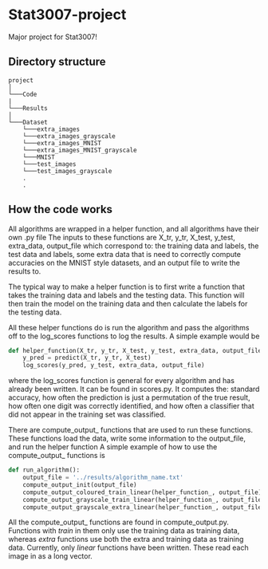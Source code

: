 # Stat3007-project

Major project for Stat3007!

## Directory structure

````
project
│
└───Code
|
└───Results
│   
└───Dataset
    └───extra_images
    └───extra_images_grayscale
    └───extra_images_MNIST
    └───extra_images_MNIST_grayscale
    └───MNIST
    └───test_images
    └───test_images_grayscale
    .
    .
````

## How the code works

All algorithms are wrapped in a helper function, and all algorithms have their own .py file The inputs to these
functions are X_tr, y_tr, X_test, y_test, extra_data, output_file which correspond to:
the training data and labels, the test data and labels, some extra data that is need to correctly compute accuracies on
the MNIST style datasets, and an output file to write the results to.

The typical way to make a helper function is to first write a function that takes the training data and labels and the
testing data. This function will then train the model on the training data and then calculate the labels for the testing
data.

All these helper functions do is run the algorithm and pass the algorithms off to the log_scores functions to log the
results. A simple example would be

```python
def helper_function(X_tr, y_tr, X_test, y_test, extra_data, output_file):
    y_pred = predict(X_tr, y_tr, X_test)
    log_scores(y_pred, y_test, extra_data, output_file)
```

where the log_scores function is general for every algorithm and has already been written. It can be found in scores.py.
It computes the: standard accuracy, how often the prediction is just a permutation of the true result, how often one
digit was correctly identified, and how often a classifier that did not appear in the training set was classified.

There are compute_output_ functions that are used to run these functions. These functions load the data, write some
information to the output_file, and run the helper function A simple example of how to use the compute_output_ functions
is

```python
def run_algorithm():
    output_file = '../results/algorithm_name.txt'
    compute_output_init(output_file)
    compute_output_coloured_train_linear(helper_function_, output_file)
    compute_output_grayscale_train_linear(helper_function_, output_file)
    compute_output_grayscale_extra_linear(helper_function_, output_file)
```

All the compute_output_ functions are found in compute_output.py. Functions with _train_ in them only use the training
data as training data, whereas _extra_ functions use both the extra and training data as training data. Currently,
only _linear_ functions have been written. These read each image in as a long vector.








